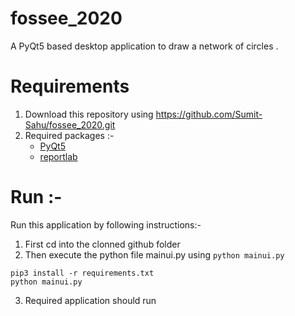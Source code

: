 # fossee_2020
A PyQt5 based desktop application to draw a network of circles .


# Requirements
1. Download this repository using https://github.com/Sumit-Sahu/fossee_2020.git 
2. Required packages :- <br/>
   - [PyQt5](https://pypi.org/project/PyQt5/)<br/>
   - [reportlab](https://pypi.org/project/reportlab/)

# Run :-
Run this application by following instructions:-
1. First cd into the clonned github folder
2. Then execute the python file mainui.py using `python mainui.py`
```
pip3 install -r requirements.txt
python mainui.py
```
3. Required application should run
